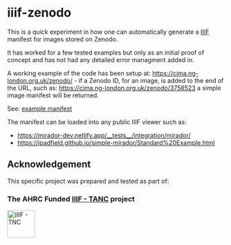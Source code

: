 # iiif-zenodo

This is a quick experiment in how one can automatically generate a [IIIF](https://iiif.io) manifest for images stored on Zenodo.

It has worked for a few tested examples but only as an initial proof of concept and has not had any detailed error managment added in.

A working example of the code has been setup at: https://cima.ng-london.org.uk/zenodo/ - if a Zenodo ID, for an image, is added to the end of the URL, such as: https://cima.ng-london.org.uk/zenodo/3758523 a simple image manifest will be returned.

See: [example manifest](example-manifest.json)

The manifest can be loaded into any public IIIF viewer such as:
* https://mirador-dev.netlify.app/__tests__/integration/mirador/
* https://jpadfield.github.io/simple-mirador/Standard%20Example.html

## Acknowledgement
This specific project was prepared and tested as part of:

### The AHRC Funded [IIIF - TANC](https://tanc-ahrc.github.io/IIIF-TNC) project
<img height="64px" src="https://github.com/jpadfield/simple-site/blob/master/docs/graphics/TANC - IIIF.png" alt="IIIF - TNC">
